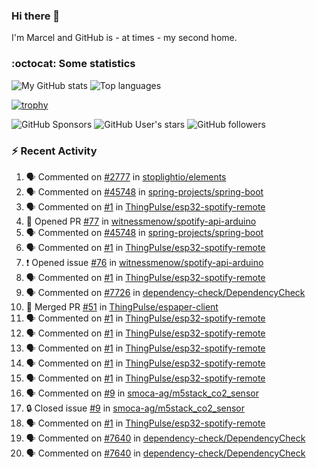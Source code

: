 ### Hi there 👋

I'm Marcel and GitHub is - at times - my second home.

<!--
**marcelstoer/marcelstoer** is a ✨ _special_ ✨ repository because its `README.md` (this file) appears on your GitHub profile.

Here are some ideas to get you started:

- 🔭 I’m currently working on ...
- 🌱 I’m currently learning ...
- 👯 I’m looking to collaborate on ...
- 🤔 I’m looking for help with ...
- 💬 Ask me about ...
- 📫 How to reach me: ...
- 😄 Pronouns: ...
- ⚡ Fun fact: ...
-->

### :octocat: Some statistics

<!-- https://github.com/anuraghazra/github-readme-stats -->

![My GitHub stats](https://github-readme-stats.vercel.app/api?username=marcelstoer&count_private=true&show_icons=true&hide_title=true)
![Top languages](https://github-readme-stats.vercel.app/api/top-langs/?username=marcelstoer&layout=compact&count_private=true&show_icons=true&hide_title=true&langs_count=10)

[![trophy](https://github-profile-trophy.vercel.app/?username=marcelstoer)](https://github.com/marcelstoer)

![GitHub Sponsors](https://img.shields.io/github/sponsors/marcelstoer?style=social)
![GitHub User's stars](https://img.shields.io/github/stars/marcelstoer?style=social)
![GitHub followers](https://img.shields.io/github/followers/marcelstoer?style=social)

### :zap: Recent Activity

<!--START_SECTION:activity-->
1. 🗣 Commented on [#2777](https://github.com/stoplightio/elements/pull/2777#issuecomment-2998843874) in [stoplightio/elements](https://github.com/stoplightio/elements)
2. 🗣 Commented on [#45748](https://github.com/spring-projects/spring-boot/issues/45748#issuecomment-2972238586) in [spring-projects/spring-boot](https://github.com/spring-projects/spring-boot)
3. 🗣 Commented on [#1](https://github.com/ThingPulse/esp32-spotify-remote/pull/1#issuecomment-2971642996) in [ThingPulse/esp32-spotify-remote](https://github.com/ThingPulse/esp32-spotify-remote)
4. 💪 Opened PR [#77](https://github.com/witnessmenow/spotify-api-arduino/pull/77) in [witnessmenow/spotify-api-arduino](https://github.com/witnessmenow/spotify-api-arduino)
5. 🗣 Commented on [#45748](https://github.com/spring-projects/spring-boot/issues/45748#issuecomment-2965498385) in [spring-projects/spring-boot](https://github.com/spring-projects/spring-boot)
6. 🗣 Commented on [#1](https://github.com/ThingPulse/esp32-spotify-remote/pull/1#issuecomment-2965324978) in [ThingPulse/esp32-spotify-remote](https://github.com/ThingPulse/esp32-spotify-remote)
7. ❗ Opened issue [#76](https://github.com/witnessmenow/spotify-api-arduino/issues/76) in [witnessmenow/spotify-api-arduino](https://github.com/witnessmenow/spotify-api-arduino)
8. 🗣 Commented on [#1](https://github.com/ThingPulse/esp32-spotify-remote/pull/1#issuecomment-2964048754) in [ThingPulse/esp32-spotify-remote](https://github.com/ThingPulse/esp32-spotify-remote)
9. 🗣 Commented on [#7726](https://github.com/dependency-check/DependencyCheck/pull/7726#issuecomment-2958912644) in [dependency-check/DependencyCheck](https://github.com/dependency-check/DependencyCheck)
10. 🎉 Merged PR [#51](https://github.com/ThingPulse/espaper-client/pull/51) in [ThingPulse/espaper-client](https://github.com/ThingPulse/espaper-client)
11. 🗣 Commented on [#1](https://github.com/ThingPulse/esp32-spotify-remote/pull/1#issuecomment-2956674918) in [ThingPulse/esp32-spotify-remote](https://github.com/ThingPulse/esp32-spotify-remote)
12. 🗣 Commented on [#1](https://github.com/ThingPulse/esp32-spotify-remote/pull/1#issuecomment-2955467135) in [ThingPulse/esp32-spotify-remote](https://github.com/ThingPulse/esp32-spotify-remote)
13. 🗣 Commented on [#1](https://github.com/ThingPulse/esp32-spotify-remote/pull/1#issuecomment-2934471127) in [ThingPulse/esp32-spotify-remote](https://github.com/ThingPulse/esp32-spotify-remote)
14. 🗣 Commented on [#1](https://github.com/ThingPulse/esp32-spotify-remote/pull/1#issuecomment-2928900041) in [ThingPulse/esp32-spotify-remote](https://github.com/ThingPulse/esp32-spotify-remote)
15. 🗣 Commented on [#1](https://github.com/ThingPulse/esp32-spotify-remote/pull/1#issuecomment-2927348750) in [ThingPulse/esp32-spotify-remote](https://github.com/ThingPulse/esp32-spotify-remote)
16. 🗣 Commented on [#9](https://github.com/smoca-ag/m5stack_co2_sensor/issues/9#issuecomment-2915168671) in [smoca-ag/m5stack_co2_sensor](https://github.com/smoca-ag/m5stack_co2_sensor)
17. 🔒 Closed issue [#9](https://github.com/smoca-ag/m5stack_co2_sensor/issues/9) in [smoca-ag/m5stack_co2_sensor](https://github.com/smoca-ag/m5stack_co2_sensor)
18. 🗣 Commented on [#1](https://github.com/ThingPulse/esp32-spotify-remote/pull/1#issuecomment-2886583723) in [ThingPulse/esp32-spotify-remote](https://github.com/ThingPulse/esp32-spotify-remote)
19. 🗣 Commented on [#7640](https://github.com/dependency-check/DependencyCheck/pull/7640#issuecomment-2876149198) in [dependency-check/DependencyCheck](https://github.com/dependency-check/DependencyCheck)
20. 🗣 Commented on [#7640](https://github.com/dependency-check/DependencyCheck/pull/7640#issuecomment-2876134721) in [dependency-check/DependencyCheck](https://github.com/dependency-check/DependencyCheck)
<!--END_SECTION:activity-->

